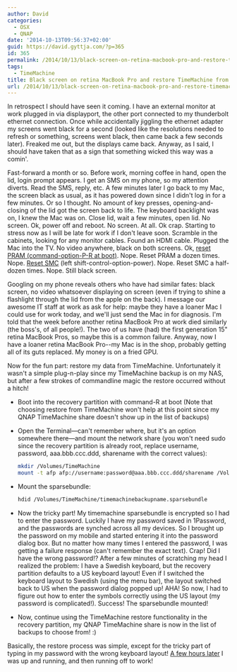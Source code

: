 ```yaml
---
author: David
categories:
  - OSX
  - QNAP
date: '2014-10-13T09:56:37+02:00'
guid: https://david.gyttja.com/?p=365
id: 365
permalink: /2014/10/13/black-screen-on-retina-macbook-pro-and-restore-timemachine-from-nas/
tags:
  - TimeMachine
title: Black screen on retina MacBook Pro and restore TimeMachine from NAS
url: /2014/10/13/black-screen-on-retina-macbook-pro-and-restore-timemachine-from-nas/
---
```



In retrospect I should have seen it coming. I have an external monitor at work plugged in via displayport, the other port connected to my thunderbolt ethernet connection. Once while accidentally jiggling the ethernet adapter my screens went black for a second (looked like the resolutions needed to refresh or something, screens went black, then came back a few seconds later). Freaked me out, but the displays came back. Anyway, as I said, I should have taken that as a sign that something wicked this way was a comin'.

Fast-forward a month or so. Before work, morning coffee in hand, open the lid, login prompt appears. I get an SMS on my phone, so my attention diverts. Read the SMS, reply, etc. A few minutes later I go back to my Mac, the screen black as usual, as it has powered down since I didn't log in for a few minutes. Or so I thought. No amount of key presses, opening-and-closing of the lid got the screen back to life. The keyboard backlight was on, I knew the Mac was on. Close lid, wait a few minutes, open lid. No screen. Ok, power off and reboot. No screen. At all. Ok crap. Starting to stress now as I will be late for work if I don't leave soon. Scramble in the cabinets, looking for any monitor cables. Found an HDMI cable. Plugged the Mac into the TV. No video anywhere, black on both  screens. Ok, [reset PRAM (command-option-P-R at boot)](http://support.apple.com/kb/PH14222?viewlocale=en_US). Nope. Reset PRAM a dozen times. Nope. [Reset SMC](http://support.apple.com/kb/ht3964) (left shift-control-option-power). Nope. Reset SMC a half-dozen times. Nope. Still black screen.

<!--more-->

Googling on my phone reveals others who have had similar fates: black screen, no video whatsoever displaying on screen (even if trying to shine a flashlight through the lid from the apple on the back). I message our awesome IT staff at work as ask for help: maybe they have a loaner Mac I could use for work today, and we'll just send the Mac in for diagnosis. I'm told that the week before another retina MacBook Pro at work died similarly (the boss's, of all people!). The two of us have (had) the first generation 15" retina MacBook Pros, so maybe this is a common failure. Anyway, now I have a loaner retina MacBook Pro--my Mac is in the shop, probably getting all of its guts replaced. My money is on a fried GPU.

Now for the fun part: restore my data from TimeMachine. Unfortunately it wasn't a simple plug-n-play since my TimeMachine backup is on my NAS, but after a few strokes of commandline magic the restore occurred without a hitch!

* Boot into the recovery partition with command-R at boot (Note that choosing restore from TimeMachine won't help at this point since my QNAP TimeMachine share doesn't show up in the list of backups)

* Open the Terminal—can't remember where, but it's an option somewhere there—and mount the network share (you won't need sudo since the recovery partition is already root, replace username, password, aaa.bbb.ccc.ddd, sharename with the correct values):

    ```bash
    mkdir /Volumes/TimeMachine
    mount -t afp afp://username:password@aaa.bbb.ccc.ddd/sharename /Volumes/TimeMachine
    ```

* Mount the sparsebundle:

    ```bash
    hdid /Volumes/TimeMachine/timemachinebackupname.sparsebundle
    ```

* Now the tricky part! My timemachine sparsebundle is encrypted so I had to enter the password. Luckily I have my password saved in 1Password, and the passwords are synched across all my devices. So I brought up the password on my mobile and started entering it into the password dialog box. But no matter how many times I entered the password, I was getting a failure response (can't remember the exact text). Crap! Did I have the wrong password!?  After a few minutes of scratching my head I realized the problem: I have a Swedish keyboard, but the recovery partition defaults to a US keyboard layout! Even if I switched the keyboard layout to Swedish (using the menu bar), the layout switched back to US when the password dialog popped up! AHA! So now, I had to figure out how to enter the symbols correctly using the US layout (my password is complicated!). Success! The sparsebundle mounted!

* Now, continue using the TimeMachine restore functionality in the recovery partition, my QNAP TimeMachine share is now in the list of backups to choose from! :)


Basically, the restore process was simple, except for the tricky part of typing in my password with the wrong keyboard layout! [A few hours later](https://twitter.com/dfuchslin/status/519393706190069760) I was up and running, and then running off to work!
